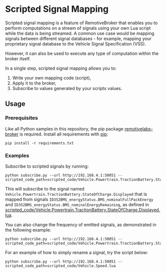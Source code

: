 # Scripted Signal Mapping

Scripted signal mapping is a feature of RemotiveBroker that enables you to perform computations on a stream of signals
using your own Lua script while the data is being streamed. A common use case would be mapping signals between different
signal databases - for example, mapping your proprietary signal database to the Vehicle Signal Specification (VSS).

However, it can also be used to execute any type of computation within the broker itself.

In a single step, scripted signal mapping allows you to:

1) Write your own mapping code (script),
2) Apply it to the broker,
3) Subscribe to values generated by your scripts values.

## Usage

### Prerequisites

Like all Python samples in this repository, the pip package [remotivelabs-broker](https://pypi.org/project/remotivelabs-broker/)
is required. Install all requirements with [pip](https://pypi.org/):

    pip install -r requirements.txt

### Examples

Subscribe to scripted signals by running:

    python subscribe.py --url http://192.168.4.1:50051 --scripted_code_path=scripted_code/Vehicle.Powertrain.TractionBattery.StateOfCharge.Displayed.lua

This will subscribe to the signal named `Vehicle.Powertrain.TractionBattery.StateOfCharge.Displayed` that is mapped
from signals `ID352BMS_energyStatus.BMS_nominalFullPackEnergy` and `ID352BMS_energyStatus.BMS_nominalEnergyRemaining`,
as defined in
[scripted_code/Vehicle.Powertrain.TractionBattery.StateOfCharge.Displayed.lua](scripted_code/Vehicle.Powertrain.TractionBattery.StateOfCharge.Displayed.lua).

You can also change the frequency of emitted signals, as demonstrated in the following example:

    python subscribe.py --url http://192.168.4.1:50051 --scripted_code_path=scripted_code/Vehicle.Powertrain.TractionBattery.StateOfCharge.Displayed_10Hz.lua

For an example of how to simply rename a signal, try the script below:

    python subscribe.py --url http://192.168.4.1:50051 --scripted_code_path=scripted_code/Vehicle.Speed.lua
